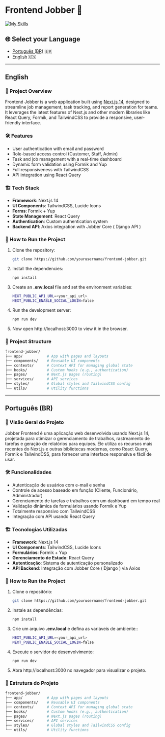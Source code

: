 # Frontend Jobber 🏢

[![My Skills](https://skillicons.dev/icons?i=ts,nextjs,react,tailwind)](https://skillicons.dev)

## 🌐 Select your Language

- [Português (BR)](#português-br) 🇧🇷
- [English](#english) 🇺🇸

---

## English

### 🚀 Project Overview

Frontend Jobber is a web application built using [Next.js 14](https://nextjs.org/), designed to streamline job management, task tracking, and report generation for teams. It leverages the latest features of Next.js and other modern libraries like React Query, Formik, and TailwindCSS to provide a responsive, user-friendly interface.

### 🛠️ Features

- User authentication with email and password
- Role-based access control (Customer, Staff, Admin)
- Task and job management with a real-time dashboard
- Dynamic form validation using Formik and Yup
- Full responsiveness with TailwindCSS
- API integration using React Query

### 🏗️ Tech Stack

- **Framework**: Next.js 14
- **UI Components**: TailwindCSS, Lucide Icons
- **Forms**: Formik + Yup
- **State Management**: React Query
- **Authentication**: Custom authentication system
- **Backend API**: Axios integration with Jobber Core ( Django API )

### 🚀 How to Run the Project

1. Clone the repository:
   ```bash
   git clone https://github.com/yourusername/frontend-jobber.git
2. Install the dependencies:
   ```bash
   npm install
3. Create an **.env.local** file and set the environment variables:

   ```bash
   NEXT_PUBLIC_API_URL=<your_api_url>
   NEXT_PUBLIC_ENABLE_SOCIAL_LOGIN=false

4. Run the development server:
   ```bash
   npm run dev

5. Now open http://localhost:3000 to view it in the browser.

### 📂 Project Structure

   ```bash
   frontend-jobber/
   ├── app/           # App with pages and layouts
   ├── components/    # Reusable UI components
   ├── contexts/      # Context API for managing global state
   ├── hooks/         # Custom hooks (e.g., authentication)
   ├── pages/         # Next.js pages (routing)
   ├── services/      # API services
   ├── styles/        # Global styles and TailwindCSS config
   └── utils/         # Utility functions
   ```

---

## Português (BR)

### 🚀 Visão Geral do Projeto

Jobber Frontend é uma aplicação web desenvolvida usando Next.js 14, projetada para otimizar o gerenciamento de trabalhos, rastreamento de tarefas e geração de relatórios para equipes. Ele utiliza os recursos mais recentes do Next.js e outras bibliotecas modernas, como React Query, Formik e TailwindCSS, para fornecer uma interface responsiva e fácil de usar.

### 🛠️ Funcionalidades

- Autenticação de usuários com e-mail e senha
- Controle de acesso baseado em função (Cliente, Funcionário, Administrador)
- Gerenciamento de tarefas e trabalhos com um dashboard em tempo real
- Validação dinâmica de formulários usando Formik e Yup
- Totalmente responsivo com TailwindCSS
- Integração com API usando React Query

### 🏗️ Tecnologias Utilizadas

- **Framework**: Next.js 14
- **UI Components**: TailwindCSS, Lucide Icons
- **Formulários**: Formik + Yup
- **Gerenciamento de Estado**: React Query
- **Autenticação**: Sistema de autenticação personalizado
- **API Backend**: Integração com Jobber Core ( Django ) via Axios

### 🚀 How to Run the Project

1. Clone o repositório:
   ```bash
   git clone https://github.com/yourusername/frontend-jobber.git
   ```
2. Instale as dependências:
   ```bash
   npm install
   ```
3. Crie um arquivo **.env.local** e defina as variáveis de ambiente::

   ```bash
   NEXT_PUBLIC_API_URL=<your_api_url>
   NEXT_PUBLIC_ENABLE_SOCIAL_LOGIN=false
   ```

4. Execute o servidor de desenvolvimento:
   ```bash
   npm run dev
   ```

5. Abra http://localhost:3000 no navegador para visualizar o projeto.

### 📂 Estrutura do Projeto

   ```bash
   frontend-jobber/
   ├── app/           # App with pages and layouts
   ├── components/    # Reusable UI components
   ├── contexts/      # Context API for managing global state
   ├── hooks/         # Custom hooks (e.g., authentication)
   ├── pages/         # Next.js pages (routing)
   ├── services/      # API services
   ├── styles/        # Global styles and TailwindCSS config
   └── utils/         # Utility functions
```
